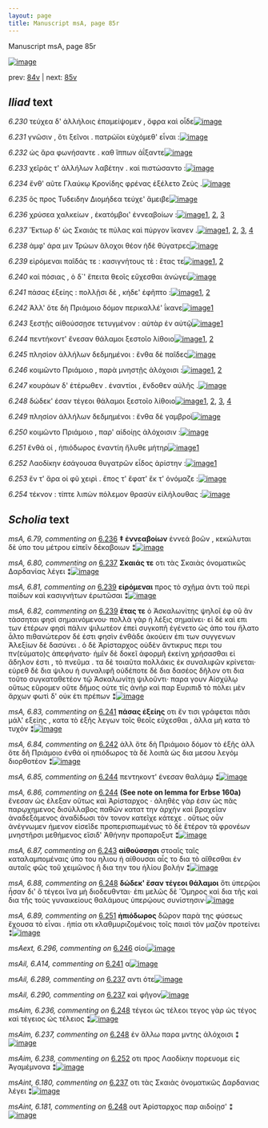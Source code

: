 ```yaml
---
layout: page
title: Manuscript msA, page 85r
---
```


Manuscript msA, page 85r

[![image](http://www.homermultitext.org/iipsrv?OBJ=IIP,1.0&FIF=/project/homer/pyramidal/deepzoom/hmt/vaimg/2017a/VA085RN_0257.tif&WID=100&CVT=JPEG)](http://www.homermultitext.org/ict2/?urn=urn:cite2:hmt:vaimg.2017a:VA085RN_0257)

prev:  [84v](../84v) | next:  [85v](../85v)

## *Iliad* text

*6.230* <a id="6.230"/> τεύχεα δ' ἀλλήλοις ἐπαμείψομεν , ὄφρα καὶ οἷδε[![image](http://www.homermultitext.org/iipsrv?OBJ=IIP,1.0&FIF=/project/homer/pyramidal/deepzoom/hmt/vaimg/2017a/VA085RN_0257.tif&RGN=0.166,0.2171,0.444,0.0301&WID=1000&CVT=JPEG)](http://www.homermultitext.org/ict2/?urn=urn:cite2:hmt:vaimg.2017a:VA085RN_0257@0.166,0.2171,0.444,0.0301)

*6.231* <a id="6.231"/> γνῶσιν , ὅτι ξεῖνοι . πατρώϊοι εὐχόμεθ' εἶναι :[![image](http://www.homermultitext.org/iipsrv?OBJ=IIP,1.0&FIF=/project/homer/pyramidal/deepzoom/hmt/vaimg/2017a/VA085RN_0257.tif&RGN=0.163,0.2397,0.444,0.0301&WID=1000&CVT=JPEG)](http://www.homermultitext.org/ict2/?urn=urn:cite2:hmt:vaimg.2017a:VA085RN_0257@0.163,0.2397,0.444,0.0301)

*6.232* <a id="6.232"/> ὡς ἄρα φωνήσαντε . καθ ἵππων ἀΐξαντε[![image](http://www.homermultitext.org/iipsrv?OBJ=IIP,1.0&FIF=/project/homer/pyramidal/deepzoom/hmt/vaimg/2017a/VA085RN_0257.tif&RGN=0.157,0.26,0.444,0.0301&WID=1000&CVT=JPEG)](http://www.homermultitext.org/ict2/?urn=urn:cite2:hmt:vaimg.2017a:VA085RN_0257@0.157,0.26,0.444,0.0301)

*6.233* <a id="6.233"/> χεῖράς τ' ἀλλήλων λαβέτην . καὶ πιστώσαντο :[![image](http://www.homermultitext.org/iipsrv?OBJ=IIP,1.0&FIF=/project/homer/pyramidal/deepzoom/hmt/vaimg/2017a/VA085RN_0257.tif&RGN=0.159,0.278,0.444,0.0301&WID=1000&CVT=JPEG)](http://www.homermultitext.org/ict2/?urn=urn:cite2:hmt:vaimg.2017a:VA085RN_0257@0.159,0.278,0.444,0.0301)

*6.234* <a id="6.234"/> ἔνθ' αῦτε Γλαύκῳ Κρονίδης φρένας ἐξέλετο Ζεὺς .[![image](http://www.homermultitext.org/iipsrv?OBJ=IIP,1.0&FIF=/project/homer/pyramidal/deepzoom/hmt/vaimg/2017a/VA085RN_0257.tif&RGN=0.159,0.2945,0.466,0.0301&WID=1000&CVT=JPEG)](http://www.homermultitext.org/ict2/?urn=urn:cite2:hmt:vaimg.2017a:VA085RN_0257@0.159,0.2945,0.466,0.0301)

*6.235* <a id="6.235"/> ὃς προς Τυδειδην Διομήδεα τεύχε' ἄμειβε[![image](http://www.homermultitext.org/iipsrv?OBJ=IIP,1.0&FIF=/project/homer/pyramidal/deepzoom/hmt/vaimg/2017a/VA085RN_0257.tif&RGN=0.156,0.314,0.466,0.0301&WID=1000&CVT=JPEG)](http://www.homermultitext.org/ict2/?urn=urn:cite2:hmt:vaimg.2017a:VA085RN_0257@0.156,0.314,0.466,0.0301)

*6.236* <a id="6.236"/> χρύσεα χαλκείων , ἑκατόμβοι' ἐννεαβοίων :[![image](http://www.homermultitext.org/iipsrv?OBJ=IIP,1.0&FIF=/project/homer/pyramidal/deepzoom/hmt/vaimg/2017a/VA085RN_0257.tif&RGN=0.152,0.3313,0.466,0.0301&WID=1000&CVT=JPEG)](http://www.homermultitext.org/ict2/?urn=urn:cite2:hmt:vaimg.2017a:VA085RN_0257@0.152,0.3313,0.466,0.0301)[1](#msAil_6.A13), [2](#msA_6.79), [3](#msA_6.78)

*6.237* <a id="6.237"/> Ἕκτωρ δ' ὡς Σκαιάς τε πύλας καὶ πύργον ἵκανεν .[![image](http://www.homermultitext.org/iipsrv?OBJ=IIP,1.0&FIF=/project/homer/pyramidal/deepzoom/hmt/vaimg/2017a/VA085RN_0257.tif&RGN=0.152,0.3524,0.466,0.0301&WID=1000&CVT=JPEG)](http://www.homermultitext.org/ict2/?urn=urn:cite2:hmt:vaimg.2017a:VA085RN_0257@0.152,0.3524,0.466,0.0301)[1](#msAil_6.290), [2](#msA_6.80), [3](#msAint_6.180), [4](#msAil_6.289)

*6.238* <a id="6.238"/> ἀμφ' άρα μιν Τρώων ἄλοχοι θέον ἠδὲ θύγατρες[![image](http://www.homermultitext.org/iipsrv?OBJ=IIP,1.0&FIF=/project/homer/pyramidal/deepzoom/hmt/vaimg/2017a/VA085RN_0257.tif&RGN=0.152,0.3742,0.466,0.0301&WID=1000&CVT=JPEG)](http://www.homermultitext.org/ict2/?urn=urn:cite2:hmt:vaimg.2017a:VA085RN_0257@0.152,0.3742,0.466,0.0301)

*6.239* <a id="6.239"/> εἰρόμεναι παῖδάς τε : κασιγνήτους τὲ : ἔτας τε[![image](http://www.homermultitext.org/iipsrv?OBJ=IIP,1.0&FIF=/project/homer/pyramidal/deepzoom/hmt/vaimg/2017a/VA085RN_0257.tif&RGN=0.151,0.3937,0.466,0.0301&WID=1000&CVT=JPEG)](http://www.homermultitext.org/ict2/?urn=urn:cite2:hmt:vaimg.2017a:VA085RN_0257@0.151,0.3937,0.466,0.0301)[1](#msA_6.82), [2](#msA_6.81)

*6.240* <a id="6.240"/> καὶ πόσιας , ὁ δ`' ἔπειτα θεοῖς εὔχεσθαι ἀνώγει[![image](http://www.homermultitext.org/iipsrv?OBJ=IIP,1.0&FIF=/project/homer/pyramidal/deepzoom/hmt/vaimg/2017a/VA085RN_0257.tif&RGN=0.151,0.4102,0.466,0.0301&WID=1000&CVT=JPEG)](http://www.homermultitext.org/ict2/?urn=urn:cite2:hmt:vaimg.2017a:VA085RN_0257@0.151,0.4102,0.466,0.0301)

*6.241* <a id="6.241"/> πάσας ἐξείης : πολλῇσι δὲ , κήδε' ἐφῆπτο :[![image](http://www.homermultitext.org/iipsrv?OBJ=IIP,1.0&FIF=/project/homer/pyramidal/deepzoom/hmt/vaimg/2017a/VA085RN_0257.tif&RGN=0.151,0.4282,0.466,0.0301&WID=1000&CVT=JPEG)](http://www.homermultitext.org/ict2/?urn=urn:cite2:hmt:vaimg.2017a:VA085RN_0257@0.151,0.4282,0.466,0.0301)[1](#msA_6.83), [2](#msAil_6.A14)

*6.242* <a id="6.242"/> Ἀλλ' ὅτε δὴ Πριάμοιο δόμον περικαλλέ' ΐκανε[![image](http://www.homermultitext.org/iipsrv?OBJ=IIP,1.0&FIF=/project/homer/pyramidal/deepzoom/hmt/vaimg/2017a/VA085RN_0257.tif&RGN=0.148,0.4493,0.466,0.0301&WID=1000&CVT=JPEG)](http://www.homermultitext.org/ict2/?urn=urn:cite2:hmt:vaimg.2017a:VA085RN_0257@0.148,0.4493,0.466,0.0301)[1](#msA_6.84)

*6.243* <a id="6.243"/> ξεστῇς αἰθούσσῃσε τετυγμένον : αὐτὰρ ἐν αὐτῷ[![image](http://www.homermultitext.org/iipsrv?OBJ=IIP,1.0&FIF=/project/homer/pyramidal/deepzoom/hmt/vaimg/2017a/VA085RN_0257.tif&RGN=0.15,0.4688,0.466,0.0301&WID=1000&CVT=JPEG)](http://www.homermultitext.org/ict2/?urn=urn:cite2:hmt:vaimg.2017a:VA085RN_0257@0.15,0.4688,0.466,0.0301)[1](#msA_6.87)

*6.244* <a id="6.244"/> πεντήκοντ' ἔνεσαν θάλαμοι ξεστοῖο λίθοιο[![image](http://www.homermultitext.org/iipsrv?OBJ=IIP,1.0&FIF=/project/homer/pyramidal/deepzoom/hmt/vaimg/2017a/VA085RN_0257.tif&RGN=0.145,0.4884,0.466,0.0301&WID=1000&CVT=JPEG)](http://www.homermultitext.org/ict2/?urn=urn:cite2:hmt:vaimg.2017a:VA085RN_0257@0.145,0.4884,0.466,0.0301)[1](#msA_6.86), [2](#msA_6.85)

*6.245* <a id="6.245"/> πλησίον ἀλλήλων δεδμημένοι : ἔνθα δὲ παῖδες[![image](http://www.homermultitext.org/iipsrv?OBJ=IIP,1.0&FIF=/project/homer/pyramidal/deepzoom/hmt/vaimg/2017a/VA085RN_0257.tif&RGN=0.146,0.5049,0.466,0.0301&WID=1000&CVT=JPEG)](http://www.homermultitext.org/ict2/?urn=urn:cite2:hmt:vaimg.2017a:VA085RN_0257@0.146,0.5049,0.466,0.0301)

*6.246* <a id="6.246"/> κοιμῶντο Πριάμοιο , παρὰ μνηστῇς ἀλόχοισι :[![image](http://www.homermultitext.org/iipsrv?OBJ=IIP,1.0&FIF=/project/homer/pyramidal/deepzoom/hmt/vaimg/2017a/VA085RN_0257.tif&RGN=0.146,0.5259,0.466,0.0301&WID=1000&CVT=JPEG)](http://www.homermultitext.org/ict2/?urn=urn:cite2:hmt:vaimg.2017a:VA085RN_0257@0.146,0.5259,0.466,0.0301)[1](#msAext_6.296), [2](#msAim_6.235)

*6.247* <a id="6.247"/> κουράων δ' ἑτέρωθεν . ἐναντίοι , ἔνδοθεν αὐλῆς .[![image](http://www.homermultitext.org/iipsrv?OBJ=IIP,1.0&FIF=/project/homer/pyramidal/deepzoom/hmt/vaimg/2017a/VA085RN_0257.tif&RGN=0.154,0.5432,0.466,0.0301&WID=1000&CVT=JPEG)](http://www.homermultitext.org/ict2/?urn=urn:cite2:hmt:vaimg.2017a:VA085RN_0257@0.154,0.5432,0.466,0.0301)

*6.248* <a id="6.248"/> δώδεκ' έσαν τέγεοι θάλαμοι ξεστοῖο λίθοιο[![image](http://www.homermultitext.org/iipsrv?OBJ=IIP,1.0&FIF=/project/homer/pyramidal/deepzoom/hmt/vaimg/2017a/VA085RN_0257.tif&RGN=0.137,0.5657,0.466,0.0301&WID=1000&CVT=JPEG)](http://www.homermultitext.org/ict2/?urn=urn:cite2:hmt:vaimg.2017a:VA085RN_0257@0.137,0.5657,0.466,0.0301)[1](#msAim_6.237), [2](#msA_6.88), [3](#msAim_6.236), [4](#msAint_6.181)

*6.249* <a id="6.249"/> πλησίον ἀλλήλων δεδμημένοι : ἔνθα δὲ γαμβροὶ[![image](http://www.homermultitext.org/iipsrv?OBJ=IIP,1.0&FIF=/project/homer/pyramidal/deepzoom/hmt/vaimg/2017a/VA085RN_0257.tif&RGN=0.138,0.5808,0.466,0.0301&WID=1000&CVT=JPEG)](http://www.homermultitext.org/ict2/?urn=urn:cite2:hmt:vaimg.2017a:VA085RN_0257@0.138,0.5808,0.466,0.0301)

*6.250* <a id="6.250"/> κοιμῶντο Πριάμοιο , παρ' αἰδοίῃς ἀλόχοισιν :[![image](http://www.homermultitext.org/iipsrv?OBJ=IIP,1.0&FIF=/project/homer/pyramidal/deepzoom/hmt/vaimg/2017a/VA085RN_0257.tif&RGN=0.138,0.6011,0.466,0.0301&WID=1000&CVT=JPEG)](http://www.homermultitext.org/ict2/?urn=urn:cite2:hmt:vaimg.2017a:VA085RN_0257@0.138,0.6011,0.466,0.0301)

*6.251* <a id="6.251"/> ἔνθά οἱ , ἡπιόδωρος ἐναντίη ἤλυθε μήτηρ[![image](http://www.homermultitext.org/iipsrv?OBJ=IIP,1.0&FIF=/project/homer/pyramidal/deepzoom/hmt/vaimg/2017a/VA085RN_0257.tif&RGN=0.138,0.6191,0.466,0.0301&WID=1000&CVT=JPEG)](http://www.homermultitext.org/ict2/?urn=urn:cite2:hmt:vaimg.2017a:VA085RN_0257@0.138,0.6191,0.466,0.0301)[1](#msA_6.89)

*6.252* <a id="6.252"/> Λαοδίκην ἐσάγουσα θυγατρῶν εἶδος ἀρίστην :[![image](http://www.homermultitext.org/iipsrv?OBJ=IIP,1.0&FIF=/project/homer/pyramidal/deepzoom/hmt/vaimg/2017a/VA085RN_0257.tif&RGN=0.137,0.6371,0.466,0.0301&WID=1000&CVT=JPEG)](http://www.homermultitext.org/ict2/?urn=urn:cite2:hmt:vaimg.2017a:VA085RN_0257@0.137,0.6371,0.466,0.0301)[1](#msAim_6.238)

*6.253* <a id="6.253"/> ἔν τ' ἄρα οἱ φῦ χειρὶ . ἔπος τ' ἔφατ' ἔκ τ' ὀνόμαζε :[![image](http://www.homermultitext.org/iipsrv?OBJ=IIP,1.0&FIF=/project/homer/pyramidal/deepzoom/hmt/vaimg/2017a/VA085RN_0257.tif&RGN=0.148,0.6589,0.466,0.0301&WID=1000&CVT=JPEG)](http://www.homermultitext.org/ict2/?urn=urn:cite2:hmt:vaimg.2017a:VA085RN_0257@0.148,0.6589,0.466,0.0301)

*6.254* <a id="6.254"/> τέκνον : τίπτε λιπὼν πόλεμον θρασὺν εἰλήλουθας :[![image](http://www.homermultitext.org/iipsrv?OBJ=IIP,1.0&FIF=/project/homer/pyramidal/deepzoom/hmt/vaimg/2017a/VA085RN_0257.tif&RGN=0.158,0.6762,0.466,0.0301&WID=1000&CVT=JPEG)](http://www.homermultitext.org/ict2/?urn=urn:cite2:hmt:vaimg.2017a:VA085RN_0257@0.158,0.6762,0.466,0.0301)

## *Scholia* text

*msA, 6.79, commenting on* [6.236](#6.236)  <a id="msA_6.79"/> **‡ ἐννεαβοίων** ἐννεά βοῶν , κεκώλυται δὲ ὑπο του μέτρου εἰπεῖν δέκαβοιων ⁑[![image](http://www.homermultitext.org/iipsrv?OBJ=IIP,1.0&FIF=/project/homer/pyramidal/deepzoom/hmt/vaimg/2017a/VA085RN_0257.tif&RGN=0.19620486,0.12544952,0.42114959,0.01535270&WID=1000&CVT=JPEG)](http://www.homermultitext.org/ict2/?urn=urn:cite2:hmt:vaimg.2017a:VA085RN_0257@0.19620486,0.12544952,0.42114959,0.01535270)

*msA, 6.80, commenting on* [6.237](#6.237)  <a id="msA_6.80"/> **Σκαιάς τε** οτι τὰς Σκαιὰς ὀνοματικῶς Δαρδανίας λέγει ⁑[![image](http://www.homermultitext.org/iipsrv?OBJ=IIP,1.0&FIF=/project/homer/pyramidal/deepzoom/hmt/vaimg/2017a/VA085RN_0257.tif&RGN=0.16912307,0.12918396,0.62785556,0.02157676&WID=1000&CVT=JPEG)](http://www.homermultitext.org/ict2/?urn=urn:cite2:hmt:vaimg.2017a:VA085RN_0257@0.16912307,0.12918396,0.62785556,0.02157676)

*msA, 6.81, commenting on* [6.239](#6.239)  <a id="msA_6.81"/> **εἰρόμεναι** προς τὸ σχῆμα ἀντι τοῦ περὶ παίδων καὶ κασιγνήτων ἐρωτῶσαι ⁑[![image](http://www.homermultitext.org/iipsrv?OBJ=IIP,1.0&FIF=/project/homer/pyramidal/deepzoom/hmt/vaimg/2017a/VA085RN_0257.tif&RGN=0.33216654,0.13914246,0.44657332,0.01784232&WID=1000&CVT=JPEG)](http://www.homermultitext.org/ict2/?urn=urn:cite2:hmt:vaimg.2017a:VA085RN_0257@0.33216654,0.13914246,0.44657332,0.01784232)

*msA, 6.82, commenting on* [6.239](#6.239)  <a id="msA_6.82"/> **ἔτας τε** ὁ Ἀσκαλωνίτης ψηλοῖ ἐφ οῦ ἂν τάσσηται φησὶ σημαινόμενου· πολλὰ γὰρ ἡ λέξις σημαίνει· εἰ δὲ καὶ επι των ἑτέρων φησὶ πάλιν ψιλωτέον ἐπεὶ συγκοπῆ ἐγένετο ὡς ἀπο του ἤλατο ἆλτο πιθανώτερον δέ ἐστι φησὶν ἐνθάδε ἀκούειν ἐπι των συγγενων Ἀλεξίων δὲ δασύνει . ὁ δὲ Ἀρίσταρχος οὐδὲν ἄντικρυς περι του πν(εύματο)ς ἀπεφήνατο· ἡμῖν δὲ δοκεῖ ἀφορμῆ ἐκείνη χρήσασθαι εἰ ἄδηλον ἐστι , τὸ πνεῦμα . τα δὲ τοιαῦτα πολλάκις ἐκ συναλιφῶν κρίνεται· εὑρεθ δὲ δια ψιλου ἡ συναλιφῆ οὐδέποτε δὲ δια δασέος δῆλον οτι δια τοῦτο συγκαταθετέον τῷ Ἀσκαλωνίτῃ ψιλοῦντι· παρα γουν Αἰσχύλῳ οὕτως εὕρομεν οὔτε δῆμος οὐτε τίς ἀνήρ καὶ παρ Ευριπιδ τὸ πὸλει μὲν ἄρχων φωτὶ δ' οὐκ έτι πρέπων ⁑[![image](http://www.homermultitext.org/iipsrv?OBJ=IIP,1.0&FIF=/project/homer/pyramidal/deepzoom/hmt/vaimg/2017a/VA085RN_0257.tif&RGN=0.15917465,0.14868603,0.64775239,0.09377593&WID=1000&CVT=JPEG)](http://www.homermultitext.org/ict2/?urn=urn:cite2:hmt:vaimg.2017a:VA085RN_0257@0.15917465,0.14868603,0.64775239,0.09377593)

*msA, 6.83, commenting on* [6.241](#6.241)  <a id="msA_6.83"/> **πάσας ἑξείης** οτι ἔν τισι γράφεται πᾶσι μάλ' εξείης , κατα τὸ ἑξῆς λεγων τοῖς θεοῖς εὔχεσθαι , ἀλλα μὴ κατα τὸ τυχόν ⁑[![image](http://www.homermultitext.org/iipsrv?OBJ=IIP,1.0&FIF=/project/homer/pyramidal/deepzoom/hmt/vaimg/2017a/VA085RN_0257.tif&RGN=0.59690494,0.24232365,0.20670597,0.03928077&WID=1000&CVT=JPEG)](http://www.homermultitext.org/ict2/?urn=urn:cite2:hmt:vaimg.2017a:VA085RN_0257@0.59690494,0.24232365,0.20670597,0.03928077)

*msA, 6.84, commenting on* [6.242](#6.242)  <a id="msA_6.84"/> ἀλλ ὅτε δὴ Πριάμοιο δόμον τὸ ἑξῆς ἀλλ ὅτε δῆ Πριάμοιο ἐνθά οἱ ηπιόδωρος τὰ δὲ λοιπᾶ ὡς δια μεσου λεγόμ διορθοτέον ⁑[![image](http://www.homermultitext.org/iipsrv?OBJ=IIP,1.0&FIF=/project/homer/pyramidal/deepzoom/hmt/vaimg/2017a/VA085RN_0257.tif&RGN=0.61348563,0.27828492,0.18975682,0.04674965&WID=1000&CVT=JPEG)](http://www.homermultitext.org/ict2/?urn=urn:cite2:hmt:vaimg.2017a:VA085RN_0257@0.61348563,0.27828492,0.18975682,0.04674965)

*msA, 6.85, commenting on* [6.244](#6.244)  <a id="msA_6.85"/> πεντηκοντ' ένεσαν θαλάμῳ ⁑[![image](http://www.homermultitext.org/iipsrv?OBJ=IIP,1.0&FIF=/project/homer/pyramidal/deepzoom/hmt/vaimg/2017a/VA085RN_0257.tif&RGN=0.59506264,0.31562932,0.19380987,0.02130014&WID=1000&CVT=JPEG)](http://www.homermultitext.org/ict2/?urn=urn:cite2:hmt:vaimg.2017a:VA085RN_0257@0.59506264,0.31562932,0.19380987,0.02130014)

*msA, 6.86, commenting on* [6.244](#6.244)  <a id="msA_6.86"/> **(See note on lemma for Erbse 160a)** ἔνεσαν ὡς έλεξαν οὕτως καὶ Ἀρίσταρχος · ἀληθὲς γὰρ ἐσιν ὡς πᾶς παρῳχημενος δισύλλαβος παθῶν κατατ την ἀρχὴν καὶ βραχεῖαν ἀναδεξάμενος ἀναδίδωσι τὸν τονον κατεῖχε κάτεχε . οὕτως οὖν ἀνέγνωμεν ήμενον εἰσεῖδε προπερισπωμένως τὸ δὲ ἕτέρον τὰ φρονέων μνηστῆρσι μεθήμενος εἴσιδ' Ἀθήνην προπαροξυτ ⁑[![image](http://www.homermultitext.org/iipsrv?OBJ=IIP,1.0&FIF=/project/homer/pyramidal/deepzoom/hmt/vaimg/2017a/VA085RN_0257.tif&RGN=0.59579956,0.32337483,0.20633751,0.09737206&WID=1000&CVT=JPEG)](http://www.homermultitext.org/ict2/?urn=urn:cite2:hmt:vaimg.2017a:VA085RN_0257@0.59579956,0.32337483,0.20633751,0.09737206)

*msA, 6.87, commenting on* [6.243](#6.243)  <a id="msA_6.87"/> **αἰθούσσῃσι** στοαῖς ταῖς καταλαμπομέναις ὑπο του ηλιου ἠ αίθουσαι αἷς το δια τὸ αἵθεσθαι ἐν αυταῖς φῶς τοῦ χειμῶνος ἢ δια την του ἡλίου βολήν ⁑[![image](http://www.homermultitext.org/iipsrv?OBJ=IIP,1.0&FIF=/project/homer/pyramidal/deepzoom/hmt/vaimg/2017a/VA085RN_0257.tif&RGN=0.59174650,0.42213001,0.19749447,0.05338866&WID=1000&CVT=JPEG)](http://www.homermultitext.org/ict2/?urn=urn:cite2:hmt:vaimg.2017a:VA085RN_0257@0.59174650,0.42213001,0.19749447,0.05338866)

*msA, 6.88, commenting on* [6.248](#6.248)  <a id="msA_6.88"/> **δώδεκ' ἔσαν τέγεοι θάλαμοι** ὅτι ὑπερῷοι ἦσαν δι' ὃ τέγεοι ἵνα μὴ διοδευθνται· ἐπι μελῶς δὲ Ὅμηρος καὶ δια τῆς καὶ δια τῆς τοὺς γυναικείους θαλάμους ὑπερῴους συνίστησιν·[![image](http://www.homermultitext.org/iipsrv?OBJ=IIP,1.0&FIF=/project/homer/pyramidal/deepzoom/hmt/vaimg/2017a/VA085RN_0257.tif&RGN=0.14480472,0.71244813,0.61901253,0.03402490&WID=1000&CVT=JPEG)](http://www.homermultitext.org/ict2/?urn=urn:cite2:hmt:vaimg.2017a:VA085RN_0257@0.14480472,0.71244813,0.61901253,0.03402490)

*msA, 6.89, commenting on* [6.251](#6.251)  <a id="msA_6.89"/> **ἠπιόδωρος** δῶρον παρὰ της φύσεως ἔχουσα τὸ εἶναι . ἠπία οτι κλαθμυριζομένοις τοῖς παισὶ τὸν μαζὸν προτείνει ⁑[![image](http://www.homermultitext.org/iipsrv?OBJ=IIP,1.0&FIF=/project/homer/pyramidal/deepzoom/hmt/vaimg/2017a/VA085RN_0257.tif&RGN=0.15585851,0.74190871,0.63338246,0.02323651&WID=1000&CVT=JPEG)](http://www.homermultitext.org/ict2/?urn=urn:cite2:hmt:vaimg.2017a:VA085RN_0257@0.15585851,0.74190871,0.63338246,0.02323651)

*msAext, 6.296, commenting on* [6.246](#6.246)  <a id="msAext_6.296"/> σίοι[![image](http://www.homermultitext.org/iipsrv?OBJ=IIP,1.0&FIF=/project/homer/pyramidal/deepzoom/hmt/vaimg/2017a/VA085RN_0257.tif&RGN=0.84146037,0.52018021,0.02575644,0.01802140&WID=1000&CVT=JPEG)](http://www.homermultitext.org/ict2/?urn=urn:cite2:hmt:vaimg.2017a:VA085RN_0257@0.84146037,0.52018021,0.02575644,0.01802140)

*msAil, 6.A14, commenting on* [6.241](#6.241)  <a id="msAil_6.A14"/> α[![image](http://www.homermultitext.org/iipsrv?OBJ=IIP,1.0&FIF=/project/homer/pyramidal/deepzoom/hmt/vaimg/2017a/VA085RN_0257.tif&RGN=0.462,0.4343,0.028,0.0105&WID=1000&CVT=JPEG)](http://www.homermultitext.org/ict2/?urn=urn:cite2:hmt:vaimg.2017a:VA085RN_0257@0.462,0.4343,0.028,0.0105)

*msAil, 6.289, commenting on* [6.237](#6.237)  <a id="msAil_6.289"/> αντι ότε[![image](http://www.homermultitext.org/iipsrv?OBJ=IIP,1.0&FIF=/project/homer/pyramidal/deepzoom/hmt/vaimg/2017a/VA085RN_0257.tif&RGN=0.27487104,0.35311203,0.02210759,0.00816044&WID=1000&CVT=JPEG)](http://www.homermultitext.org/ict2/?urn=urn:cite2:hmt:vaimg.2017a:VA085RN_0257@0.27487104,0.35311203,0.02210759,0.00816044)

*msAil, 6.290, commenting on* [6.237](#6.237)  <a id="msAil_6.290"/> καὶ φῆγον[![image](http://www.homermultitext.org/iipsrv?OBJ=IIP,1.0&FIF=/project/homer/pyramidal/deepzoom/hmt/vaimg/2017a/VA085RN_0257.tif&RGN=0.50055269,0.35449516,0.03610906,0.01134163&WID=1000&CVT=JPEG)](http://www.homermultitext.org/ict2/?urn=urn:cite2:hmt:vaimg.2017a:VA085RN_0257@0.50055269,0.35449516,0.03610906,0.01134163)

*msAim, 6.236, commenting on* [6.248](#6.248)  <a id="msAim_6.236"/> τέγεοι ὡς τέλεοι τεγος γὰρ ὡς τέγος καὶ τέγειος ὡς τέλειος ⁑[![image](http://www.homermultitext.org/iipsrv?OBJ=IIP,1.0&FIF=/project/homer/pyramidal/deepzoom/hmt/vaimg/2017a/VA085RN_0257.tif&RGN=0.56429624,0.57026279,0.12011791,0.01770401&WID=1000&CVT=JPEG)](http://www.homermultitext.org/ict2/?urn=urn:cite2:hmt:vaimg.2017a:VA085RN_0257@0.56429624,0.57026279,0.12011791,0.01770401)

*msAim, 6.237, commenting on* [6.248](#6.248)  <a id="msAim_6.237"/> ἐν ἄλλω παρα μντης ἀλόχοισι ⁑[![image](http://www.homermultitext.org/iipsrv?OBJ=IIP,1.0&FIF=/project/homer/pyramidal/deepzoom/hmt/vaimg/2017a/VA085RN_0257.tif&RGN=0.59193073,0.60705394,0.09579956,0.01507607&WID=1000&CVT=JPEG)](http://www.homermultitext.org/ict2/?urn=urn:cite2:hmt:vaimg.2017a:VA085RN_0257@0.59193073,0.60705394,0.09579956,0.01507607)

*msAim, 6.238, commenting on* [6.252](#6.252)  <a id="msAim_6.238"/> οτι προς Λαοδίκην πορευομε εἰς Ἀγαμέμνονα ⁑[![image](http://www.homermultitext.org/iipsrv?OBJ=IIP,1.0&FIF=/project/homer/pyramidal/deepzoom/hmt/vaimg/2017a/VA085RN_0257.tif&RGN=0.58198231,0.64661134,0.08658806,0.01894882&WID=1000&CVT=JPEG)](http://www.homermultitext.org/ict2/?urn=urn:cite2:hmt:vaimg.2017a:VA085RN_0257@0.58198231,0.64661134,0.08658806,0.01894882)

*msAint, 6.180, commenting on* [6.237](#6.237)  <a id="msAint_6.180"/> οτι τὰς Σκαιὰς ὀνοματικῶς Δαρδανιας λέγει ⁑[![image](http://www.homermultitext.org/iipsrv?OBJ=IIP,1.0&FIF=/project/homer/pyramidal/deepzoom/hmt/vaimg/2017a/VA085RN_0257.tif&RGN=0.10574797,0.35988935,0.05876934,0.02475795&WID=1000&CVT=JPEG)](http://www.homermultitext.org/ict2/?urn=urn:cite2:hmt:vaimg.2017a:VA085RN_0257@0.10574797,0.35988935,0.05876934,0.02475795)

*msAint, 6.181, commenting on* [6.248](#6.248)  <a id="msAint_6.181"/> ουτ Ἀρίσταρχος παρ αιδοίῃσ' ⁑[![image](http://www.homermultitext.org/iipsrv?OBJ=IIP,1.0&FIF=/project/homer/pyramidal/deepzoom/hmt/vaimg/2017a/VA085RN_0257.tif&RGN=0.10316875,0.60428769,0.05011054,0.02323651&WID=1000&CVT=JPEG)](http://www.homermultitext.org/ict2/?urn=urn:cite2:hmt:vaimg.2017a:VA085RN_0257@0.10316875,0.60428769,0.05011054,0.02323651)